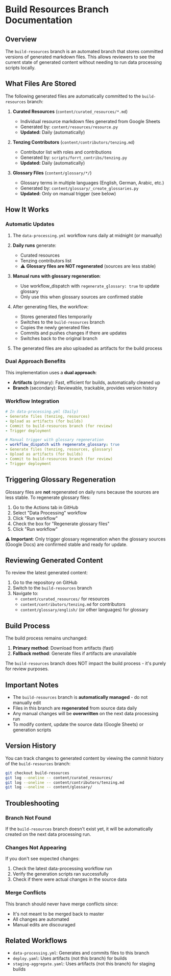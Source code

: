 # Build Resources Branch Documentation

## Overview

The `build-resources` branch is an automated branch that stores committed versions of generated markdown files. This allows reviewers to see the current state of generated content without needing to run data processing scripts locally.

## What Files Are Stored

The following generated files are automatically committed to the `build-resources` branch:

1. **Curated Resources** (`content/curated_resources/*.md`)
   - Individual resource markdown files generated from Google Sheets
   - Generated by: `content/resources/resource.py`
   - **Updated:** Daily (automatically)

2. **Tenzing Contributors** (`content/contributors/tenzing.md`)
   - Contributor list with roles and contributions
   - Generated by: `scripts/forrt_contribs/tenzing.py`
   - **Updated:** Daily (automatically)

3. **Glossary Files** (`content/glossary/*/`)
   - Glossary terms in multiple languages (English, German, Arabic, etc.)
   - Generated by: `content/glossary/_create_glossaries.py`
   - **Updated:** Only on manual trigger (see below)

## How It Works

### Automatic Updates

1. The `data-processing.yml` workflow runs daily at midnight (or manually)
2. **Daily runs** generate:
   - Curated resources
   - Tenzing contributors list
   - ⚠️ **Glossary files are NOT regenerated** (sources are less stable)
3. **Manual runs with glossary regeneration**:
   - Use workflow_dispatch with `regenerate_glossary: true` to update glossary
   - Only use this when glossary sources are confirmed stable
4. After generating files, the workflow:
   - Stores generated files temporarily
   - Switches to the `build-resources` branch
   - Copies the newly generated files
   - Commits and pushes changes if there are updates
   - Switches back to the original branch

5. The generated files are also uploaded as artifacts for the build process

### Dual Approach Benefits

This implementation uses a **dual approach**:

- **Artifacts** (primary): Fast, efficient for builds, automatically cleaned up
- **Branch** (secondary): Reviewable, trackable, provides version history

### Workflow Integration

```yaml
# In data-processing.yml (Daily)
- Generate files (tenzing, resources)
- Upload as artifacts (for builds)
- Commit to build-resources branch (for review)
- Trigger deployment

# Manual trigger with glossary regeneration
- workflow_dispatch with regenerate_glossary: true
- Generate files (tenzing, resources, glossary)
- Upload as artifacts (for builds)
- Commit to build-resources branch (for review)
- Trigger deployment
```

## Triggering Glossary Regeneration

Glossary files are **not** regenerated on daily runs because the sources are less stable. To regenerate glossary files:

1. Go to the Actions tab in GitHub
2. Select "Data Processing" workflow
3. Click "Run workflow"
4. Check the box for "Regenerate glossary files"
5. Click "Run workflow"

⚠️ **Important**: Only trigger glossary regeneration when the glossary sources (Google Docs) are confirmed stable and ready for update.

## Reviewing Generated Content

To review the latest generated content:

1. Go to the repository on GitHub
2. Switch to the `build-resources` branch
3. Navigate to:
   - `content/curated_resources/` for resources
   - `content/contributors/tenzing.md` for contributors
   - `content/glossary/english/` (or other languages) for glossary

## Build Process

The build process remains unchanged:

1. **Primary method**: Download from artifacts (fast)
2. **Fallback method**: Generate files if artifacts are unavailable

The `build-resources` branch does NOT impact the build process - it's purely for review purposes.

## Important Notes

- The `build-resources` branch is **automatically managed** - do not manually edit
- Files in this branch are **regenerated** from source data daily
- Any manual changes will be **overwritten** on the next data processing run
- To modify content, update the source data (Google Sheets) or generation scripts

## Version History

You can track changes to generated content by viewing the commit history of the `build-resources` branch:

```bash
git checkout build-resources
git log --oneline -- content/curated_resources/
git log --oneline -- content/contributors/tenzing.md
git log --oneline -- content/glossary/
```

## Troubleshooting

### Branch Not Found

If the `build-resources` branch doesn't exist yet, it will be automatically created on the next data processing run.

### Changes Not Appearing

If you don't see expected changes:

1. Check the latest data-processing workflow run
2. Verify the generation scripts ran successfully
3. Check if there were actual changes in the source data

### Merge Conflicts

This branch should never have merge conflicts since:
- It's not meant to be merged back to master
- All changes are automated
- Manual edits are discouraged

## Related Workflows

- `data-processing.yml`: Generates and commits files to this branch
- `deploy.yaml`: Uses artifacts (not this branch) for builds
- `staging-aggregate.yaml`: Uses artifacts (not this branch) for staging builds
